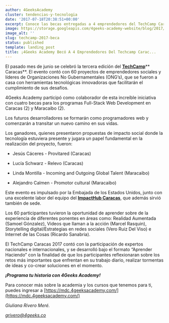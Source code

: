 ```yaml
---
author: 4GeeksAcademy
cluster: tendencias-y-tecnologia
date: '2017-07-18T20:38:51+00:00'
excerpt: Conoce las becas entregadas a 4 emprendedores del TechCamp Caracas 2017
image: https://storage.googleapis.com/4geeks-academy-website/blog/2017/07/ISA-Blog-Cover.png
image_alt: ''
slug: techcamp-2017-beca
status: published
template: landing_post
title: ¡4Geeks Academy Becó A 4 Emprendedores Del Techcamp Carac...
---
```

El pasado mes de junio se celebró la tercera edición del [**TechCamp**](https://techcamp.america.gov/)** Caracas**. El evento contó con 60 proyectos de emprendedores sociales y líderes de Organizaciones No Gubernamentales (ONG’s), que se fueron a casa con herramientas tecnológicas innovadoras que facilitarán el cumplimiento de sus desafíos.

4Geeks Academy participó como colaborador de esta increíble iniciativa con cuatro becas para los programas Full-Stack Web Development en Caracas (2) y Maracaibo (2).

Los futuros desarrolladores se formarán como programadores web y comenzarán a transitar un nuevo camino en sus vidas.

Los ganadores, quienes presentaron propuestas de impacto social donde la tecnología estuviera presente y jugara un papel fundamental en la realización del proyecto, fueron:



 	
  * Jesús Cáceres - Provitared (Caracas)

 	
  * Lucía Schwarz - Relevo (Caracas)

 	
  * Linda Montilla - Incoming and Outgoing Global Talent (Maracaibo)

 	
  * Alejandro Calmen - Promotor cultural (Maracaibo)


Este evento es impulsado por la Embajada de los Estados Unidos, junto con una excelente labor del equipo del [**ImpactHub Caracas**](https://caracas.impacthub.net/), que además sirvió también de sede.

Los 60 participantes tuvieron la oportunidad de aprender sobre de la experiencia de diferentes ponentes en áreas como: Realidad Aumentada (Samoel Gónzalez), Videos que llaman a la acción (Marcel Rasquin), Storytelling digital/Estrategias en redes sociales (Vero Ruiz Del Viso) e Internet de las Cosas (Ricardo Sanabria).

El TechCamp Caracas 2017 contó con la participación de expertos nacionales e internacionales, y se desarrolló bajo el formato “Aprender Haciendo” con la finalidad de que los participantes reflexionaran sobre los retos más importantes que enfrentan en su trabajo diario, realizar tormentas de ideas y co-crear soluciones en el momento.

**_¡Programa tu historia con 4Geeks Academy!_**

Para conocer más sobre la academia y los cursos que tenemos para ti, puedes ingresar a [https://mdc.4geeksacademy.com/](https://mdc.4geeksacademy.com/)

_Giuliana Rivero Meré._

[_grivero@4geeks.co_](mailto:grivero@4geeks.co)